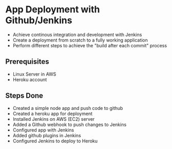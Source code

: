 
# App Deployment with Github/Jenkins

* Achieve continous integration and development with Jenkins
* Create a deployment from scratch to a fully working application
* Perform different steps to achieve the "build after each commit" process

## Prerequisites 
- Linux Server in AWS
- Heroku account


## Steps Done

* Created a simple node app and push code to github
* Created a heroku app for deployment
* Installed Jenkins on AWS (EC2) server
* Added a Github webhook to push changes to Jenkins
* Configured app with Jenkins
* Added github plugins in Jenkins
* Configured Jenkins to deploy to Heroku
